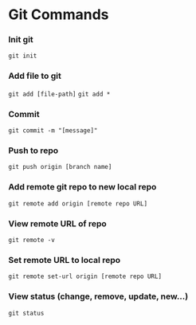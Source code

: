 # Git Commands
### Init git
`git init`
### Add file to git
`git add [file-path]`
`git add *`
### Commit
`git commit -m "[message]"`
### Push to repo
`git push origin [branch name]`
### Add remote git repo to new local repo
`git remote add origin [remote repo URL]`
### View remote URL of repo
`git remote -v`
### Set remote URL to local repo
`git remote set-url origin [remote repo URL]`
### View status (change, remove, update, new...)
`git status`
